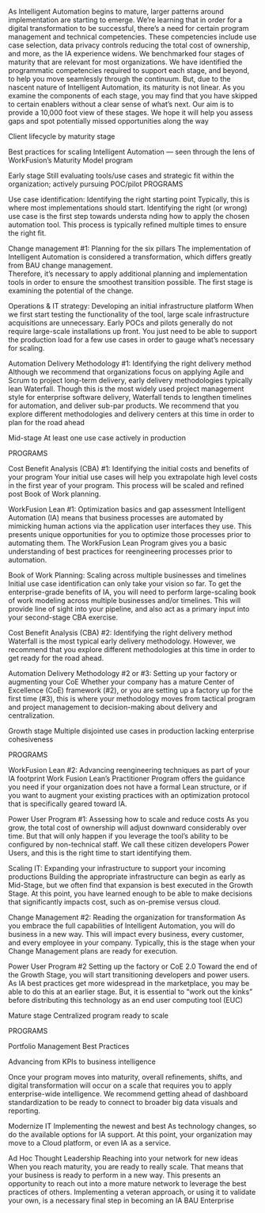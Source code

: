 As  Intelligent Automation  begins to mature, larger  patterns around implementation are starting to  emerge. We’re learning that in order for a digital  transformation to be successful, there’s a need  for certain program management and technical  competencies. These competencies include use case  selection, data privacy controls reducing the total cost  of ownership, and more, as the IA experience widens. We benchmarked four stages of maturity that are  relevant for most organizations. We have identified  the programmatic competencies required to support  each stage, and beyond, to help you move seamlessly  through the continuum. But, due to the nascent nature of Intelligent  Automation, its maturity is not linear. As you examine  the components of each stage, you may find that you  have skipped to certain enablers without a clear sense of what’s next. Our aim is to provide a 10,000 foot view of these  stages. We hope it will help you assess gaps and spot  potentially missed opportunities along the way


Client lifecycle by maturity stage

Best practices for scaling Intelligent Automation — seen through the lens of WorkFusion’s Maturity Model program 

Early stage
Still evaluating tools/use cases and strategic fit within the organization; actively pursuing POC/pilot
PROGRAMS

Use case identification:
Identifying the right starting point
Typically, this is where most implementations should start. Identifying the right (or wrong) use case is the first step towards understa
nding how to apply the chosen automation tool. This process is typically refined multiple times to ensure the right fit. 

Change management #1:
Planning for the six pillars
The implementation of Intelligent Automation is considered a transformation, which differs greatly from BAU change management.  
Therefore, it’s necessary to apply additional planning and implementation tools in order to ensure the smoothest transition 
possible. The first stage is examining the potential of the change. 

Operations & IT strategy:
Developing an initial infrastructure platform When we first start testing the functionality of the tool, large scale 
infrastructure acquisitions are unnecessary. Early POCs and pilots generally do not require large-scale installations up front. You just need 
to be able to support the production load for a few use cases in order to gauge what’s necessary for scaling.

Automation Delivery Methodology #1: 
Identifying the right delivery method Although we recommend that organizations focus on applying Agile and Scrum to project long-term delivery, early delivery methodologies 
typically lean Waterfall. Though this is the most widely used project management style for enterprise software delivery, Waterfall tends to 
lengthen timelines for automation, and deliver sub-par products. We recommend that you explore different methodologies and delivery 
centers at this time in order to plan for the road ahead

Mid-stage
At least one use case actively in production

PROGRAMS

Cost Benefit Analysis (CBA) #1:
Identifying the initial costs and benefits of your program Your initial use cases will help you extrapolate high level costs in the first 
year of your program.  This process will be scaled and refined post Book of Work planning.

WorkFusion Lean #1:
Optimization basics and gap assessment Intelligent Automation (IA) means that business processes are automated by mimicking human actions via the application user 
interfaces they use. This presents unique opportunities for you to optimize those processes prior to automating them. The WorkFusion 
Lean Program gives you a basic understanding of best practices for reengineering processes prior to automation.

Book of Work Planning:
Scaling across multiple businesses and timelines Initial use case identification can only take your vision so far.  To get the 
enterprise-grade benefits of IA, you will need to perform large-scaling book of work modeling across multiple businesses and/or timelines. This 
will provide line of sight into your pipeline, and also act as a primary input into your second-stage CBA exercise.

Cost Benefit Analysis (CBA) #2: 
Identifying the right delivery method Waterfall is the most typical early delivery methodology.  However, we recommend that you explore different methodologies at this time 
in order to get ready for the road ahead.

Automation Delivery Methodology #2 or #3:
Setting up your factory or augmenting your CoE
Whether your company has a mature Center of Excellence (CoE) framework (#2), or you are setting up a factory up for the first time (#3), 
this is where your methodology moves from tactical program and project management to decision-making about delivery and centralization. 


Growth stage 
Multiple disjointed use cases in production lacking enterprise cohesiveness

PROGRAMS

WorkFusion Lean #2:
Advancing reengineering techniques as part of your IA footprint Work Fusion Lean’s Practitioner Program offers the guidance you need if 
your organization does not have a formal Lean structure, or if you want to augment your existing practices with an optimization protocol that is 
specifically geared toward IA.

Power User Program #1:
Assessing how to scale and reduce costs
As you grow, the total cost of ownership will adjust downward considerably over time. But that will only happen if you leverage the 
tool’s ability to be configured by non-technical staff.  We call these citizen developers Power Users, and this is the right time to start 
identifying them.

Scaling IT:
Expanding your infrastructure to support your incoming productions
Building the appropriate infrastructure can begin as early as Mid-Stage, but we often find that expansion is best executed in the Growth 
Stage.  At this point, you have learned enough to be able to make decisions that significantly impacts cost, such as on-premise versus cloud.

Change Management #2:
Reading the organization for transformation
As you embrace the full capabilities of Intelligent Automation, you will do business in a new way. This will impact every business, every customer, 
and every employee in your company. Typically, this is the stage when your Change Management plans are ready for execution.

Power User Program #2
Setting up the factory or CoE 2.0 
Toward the end of the Growth Stage, you will start transitioning developers and power users.  As IA best practices get more widespread 
in the marketplace, you may be able to do this at an earlier stage. But, it is essential to “work out the kinks” before distributing this technology as 
an end user computing tool (EUC)


Mature stage 
Centralized program ready to scale

PROGRAMS

Portfolio Management Best Practices

Advancing from KPIs to business intelligence

Once your program moves into maturity, overall refinements, shifts, and digital transformation will occur on a scale that requires you to 
apply enterprise-wide intelligence.  We recommend getting ahead of dashboard standardization to be ready to connect to broader big data 
visuals and reporting.

Modernize IT
Implementing the newest and best
As technology changes, so do the available options for IA support. At this point, your organization may move to a Cloud platform, or even 
IA as a service. 

Ad Hoc Thought Leadership
Reaching into your network for new ideas
When you reach maturity, you are ready to really scale. That means that your business is ready to perform in a new way. This presents an 
opportunity to reach out into a more mature network to leverage the best practices of others. Implementing a veteran approach, or using 
it to validate your own, is a necessary final step in becoming an IA BAU Enterprise

